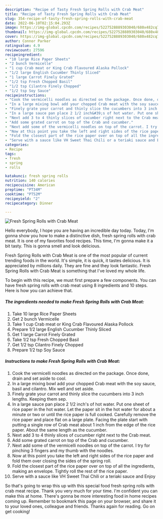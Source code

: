 ```yaml
---
description: "Recipe of Tasty Fresh Spring Rolls with Crab Meat"
title: "Recipe of Tasty Fresh Spring Rolls with Crab Meat"
slug: 354-recipe-of-tasty-fresh-spring-rolls-with-crab-meat
date: 2022-06-10T02:15:04.293Z
image: https://img-global.cpcdn.com/recipes/5227528889303040/680x482cq70/fresh-spring-rolls-with-crab-meat-recipe-main-photo.jpg
thumbnail: https://img-global.cpcdn.com/recipes/5227528889303040/680x482cq70/fresh-spring-rolls-with-crab-meat-recipe-main-photo.jpg
cover: https://img-global.cpcdn.com/recipes/5227528889303040/680x482cq70/fresh-spring-rolls-with-crab-meat-recipe-main-photo.jpg
author: Connor Parker
ratingvalue: 4.9
reviewcount: 27596
recipeingredient:
- "10 large Rice Paper Sheets"
- "2 bunch Vermicelle"
- "1 cup Crab meat or King Crab Flavoured Alaska Pollock"
- "1/2 large English Cucumber Thinly Sliced"
- "1 large Carrot Finely Grated"
- "1/2 tsp Fresh Chopped Basil"
- "1/2 tsp Cilantro Finely Chopped"
- "1/2 tsp Soy Sauce"
recipeinstructions:
- "Cook the vermicelli noodles as directed on the package. Once done, drain and set aside to cool."
- "In a large mixing bowl add your chopped Crab meat with the soy sauce, basil and cilantro. Mix well and set aside."
- "Finely grate your carrot and thinly slice the cucumbers into 3 inch lengths. Keeping them sep."
- "In a large sauce pan place 2 1/2 inch&#39;s of hot water. Put one sheet of rice paper in the hot water. Let the paper sit in the hot water for about a minute or two or until the rice paper is full cooked. Carefully remove the rice paper and place flat on a large plate. Facing the plate start with putting a single row of Crab meat about 1 inch from the edge of the rice paper. About the same length as the cucumber."
- "Next add 3 to 4 thinly slices of cucumber right next to the Crab meat."
- "Add some grated carrot on top of the Crab and cucumber."
- "Next add some of the vermicelli noodles on top of the carrot. I try for pinching 3 fingers and my thumb with the noodles."
- "Now at this point you take the left and right sides of the rice paper and fold them over closing the sides of the spring roll."
- "Fold the closest part of the rice paper over on top of all the ingredients, making an envelope. Tightly roll the rest of the rice paper."
- "Serve with a sauce like VH Sweet Thai Chili or a teriaki sauce and Enjoy"
categories:
- Recipe
tags:
- fresh
- spring
- rolls

katakunci: fresh spring rolls 
nutrition: 140 calories
recipecuisine: American
preptime: "PT34M"
cooktime: "PT52M"
recipeyield: "2"
recipecategory: Dinner

---
```



![Fresh Spring Rolls with Crab Meat](https://img-global.cpcdn.com/recipes/5227528889303040/680x482cq70/fresh-spring-rolls-with-crab-meat-recipe-main-photo.jpg)

Hello everybody, I hope you are having an incredible day today. Today, I'm gonna show you how to make a distinctive dish, fresh spring rolls with crab meat. It is one of my favorites food recipes. This time, I'm gonna make it a bit tasty. This is gonna smell and look delicious.

Fresh Spring Rolls with Crab Meat is one of the most popular of current trending foods in the world. It's simple, it is quick, it tastes delicious. It is appreciated by millions daily. They are fine and they look fantastic. Fresh Spring Rolls with Crab Meat is something that I've loved my whole life.




To begin with this recipe, we must first prepare a few components. You can have fresh spring rolls with crab meat using 8 ingredients and 10 steps. Here is how you can achieve that.

<!--inarticleads1-->

##### The ingredients needed to make Fresh Spring Rolls with Crab Meat:

1. Take 10 large Rice Paper Sheets
1. Get 2 bunch Vermicelle
1. Take 1 cup Crab meat or King Crab Flavoured Alaska Pollock
1. Prepare 1/2 large English Cucumber Thinly Sliced
1. Get 1 large Carrot Finely Grated
1. Take 1/2 tsp Fresh Chopped Basil
1. Get 1/2 tsp Cilantro Finely Chopped
1. Prepare 1/2 tsp Soy Sauce




<!--inarticleads2-->

##### Instructions to make Fresh Spring Rolls with Crab Meat:

1. Cook the vermicelli noodles as directed on the package. Once done, drain and set aside to cool.
1. In a large mixing bowl add your chopped Crab meat with the soy sauce, basil and cilantro. Mix well and set aside.
1. Finely grate your carrot and thinly slice the cucumbers into 3 inch lengths. Keeping them sep.
1. In a large sauce pan place 2 1/2 inch&#39;s of hot water. Put one sheet of rice paper in the hot water. Let the paper sit in the hot water for about a minute or two or until the rice paper is full cooked. Carefully remove the rice paper and place flat on a large plate. Facing the plate start with putting a single row of Crab meat about 1 inch from the edge of the rice paper. About the same length as the cucumber.
1. Next add 3 to 4 thinly slices of cucumber right next to the Crab meat.
1. Add some grated carrot on top of the Crab and cucumber.
1. Next add some of the vermicelli noodles on top of the carrot. I try for pinching 3 fingers and my thumb with the noodles.
1. Now at this point you take the left and right sides of the rice paper and fold them over closing the sides of the spring roll.
1. Fold the closest part of the rice paper over on top of all the ingredients, making an envelope. Tightly roll the rest of the rice paper.
1. Serve with a sauce like VH Sweet Thai Chili or a teriaki sauce and Enjoy




So that's going to wrap this up with this special food fresh spring rolls with crab meat recipe. Thank you very much for your time. I'm confident you can make this at home. There's gonna be more interesting food in home recipes coming up. Remember to bookmark this page on your browser, and share it to your loved ones, colleague and friends. Thanks again for reading. Go on get cooking!
